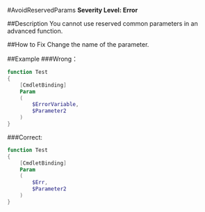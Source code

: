 #AvoidReservedParams
**Severity Level: Error**

##Description
You cannot use reserved common parameters in an advanced function.

##How to Fix
Change the name of the parameter.

##Example
###Wrong： 
``` PowerShell
function Test
{
    [CmdletBinding]
    Param
    (
        $ErrorVariable, 
        $Parameter2
    )
}
```

###Correct:
``` PowerShell
function Test
{
    [CmdletBinding]
    Param
    (
        $Err, 
        $Parameter2
    )
}
```
